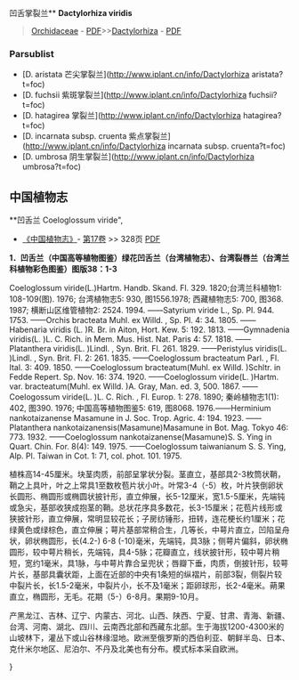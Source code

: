 凹舌掌裂兰** **Dactylorhiza viridis**

> [Orchidaceae](http://www.iplant.cn/info/Orchidaceae?t=foc) - [PDF](http://www.iplant.cn/foc/pdf/Orchidaceae.pdf)>>[Dactylorhiza](http://www.iplant.cn/info/Dactylorhiza?t=foc) - [PDF](http://www.iplant.cn/foc/pdf/Dactylorhiza.pdf)

### Parsublist

* [D.  aristata  芒尖掌裂兰](http://www.iplant.cn/info/Dactylorhiza aristata?t=foc)
* [D.  fuchsii  紫斑掌裂兰](http://www.iplant.cn/info/Dactylorhiza fuchsii?t=foc)
* [D.  hatagirea  掌裂兰](http://www.iplant.cn/info/Dactylorhiza hatagirea?t=foc)
* [D.  incarnata subsp. cruenta  紫点掌裂兰](http://www.iplant.cn/info/Dactylorhiza incarnata subsp. cruenta?t=foc)
* [D.  umbrosa  阴生掌裂兰](http://www.iplant.cn/info/Dactylorhiza umbrosa?t=foc)

## 中国植物志

**凹舌兰 Coeloglossum viride",


* [《中国植物志》](http://www.iplant.cn/frps)- [第17卷](http://www.iplant.cn/frps/vol/17) >> 328页 [PDF](http://www.iplant.cn/frps/pdf/17/328.pdf)

**1．凹舌兰（中国高等植物图鉴）绿花凹舌兰（台湾植物志）、台湾裂唇兰（台湾兰科植物彩色图鉴）图版38：1-3**

Coeloglossum viride(L.)Hartm. Handb. Skand. Fl. 329. 1820;台湾兰科植物1: 108-109(图). 1976; 台湾植物志5: 930, 图1556.1978; 西藏植物志5: 700, 图368. 1987; 横断山区维管植物2: 2524. 1994. ——Satyrium viride L., Sp. Pl. 944. 1753. ——Orchis bracteata Muhl. ex Willd. , Sp. Pl. 4: 34. 1805. ——Habenaria viridis (L. )R. Br. in Aiton, Hort. Kew. 5: 192. 1813. ——Gymnadenia viridis(L. )L. C. Rich. in Mem. Mus. Hist. Nat. Paris 4: 57. 1818. ——Platanthera viridis(L. )Lindl. , Syn. Brit. Fl. 261. 1829. ——Peristylus viridis(L. )Lindl. , Syn. Brit. Fl. 2: 261. 1835. ——Coeloglossum bracteatum Parl. , Fl. Ital. 3: 409. 1850. ——Coeloglossum bracteatum(Muhl. ex Willd. )Schltr. in Fedde Repert. Sp. Nov. 16: 374. 1920. ——Coeloglossum viride(L. )Hartm. var. bracteatum(Muhl. ex Willd. )A. Gray, Man. ed. 3, 500. 1867. ——Coelogossum viride(L. )L. C. Rich. , Fl. Europ. 1: 278. 1890; 秦岭植物志1(1): 402, 图390. 1976; 中国高等植物图鉴5: 619, 图8068. 1976.——Herminium nankotaizanense Masamune in J. Soc. Trop. Agric. 4: 194. 1923. ——Platanthera nankotaizanensis(Masamune)Masamune in Bot. Mag. Tokyo 46: 773. 1932. ——Coeloglossum nankotaizanense(Masamune)S. S. Ying in Quart. Chin. For. 8(4): 149. 1975. ——Coeloglossum taiwanianum S. S. Ying, Alp. Pl. Taiwan in Cot. 1: 71, col. phot. 101. 1975.

植株高14-45厘米。块茎肉质，前部呈掌状分裂。茎直立，基部具2-3枚筒状鞘，鞘之上具叶，叶之上常具1至数枚苞片状小叶。叶常3-4（-5）枚，叶片狭倒卵状长圆形、椭圆形或椭圆状披针形，直立伸展，长5-12厘米，宽1.5-5厘米，先端钝或急尖，基部收狭成抱茎的鞘。总状花序具多数花，长3-15厘米；花苞片线形或狭披针形，直立伸展，常明显较花长；子房纺锤形，扭转，连花梗长约1厘米；花绿黄色或绿棕色，直立伸展；萼片基部常稍合生，几等长，中萼片直立，凹陷呈舟状，卵状椭圆形，长(4.2-) 6-8 (-10)毫米，先端钝，具3脉；侧萼片偏斜，卵状椭圆形，较中萼片稍长，先端钝，具4-5脉；花瓣直立，线状披针形，较中萼片稍短，宽约1毫米，具1脉，与中萼片靠合呈兜状；唇瓣下垂，肉质，倒披针形，较萼片长，基部具囊状距，上面在近部的中央有1条短的纵褶片，前部3裂，侧裂片较中裂片长，长1.5-2毫米，中裂片小，长不及1毫米；距卵球形，长2-4毫米。蒴果直立，椭圆形，无毛。花期（5-）6-8月。果期9-10月。

产黑龙江、吉林、辽宁、内蒙古、河北、山西、陕西、宁夏、甘肃、青海、新疆、台湾、河南、湖北、四川、云南西北部和西藏东北部。生于海拔1200-4300米的山坡林下，灌丛下或山谷林缘湿地。欧洲至俄罗斯的西伯利亚、朝鲜半岛、日本、克什米尔地区、尼泊尔、不丹及北美也有分布。模式标本采自欧洲。

}